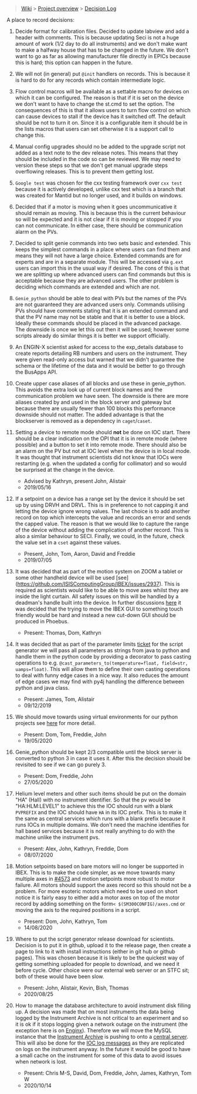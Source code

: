 > [Wiki](Home) > [Project overview](Project-overview) > [Decision Log](Decision-Log)

A place to record decisions:

1. Decide format for calibration files. Decided to update labview and add a header with comments. This is because updating Seci is not a huge amount of work (1/2 day to do all instruments) and we don't make want to make a halfway house that has to be changed in the future. We don't want to go as far as allowing manufacturer file directly in EPICs because this is hard; this option can happen in the future.

2. We will not (in general) put `@init` handlers on records. This is because it is hard to do for any records which contain intermediate logic.

3. Flow control macros will be available as a settable macro for devices on which it can be configured. The reason is that if it is set on the device we don't want to have to change the st.cmd to set the option. The consequences of this is that it allows users to turn flow control on which can cause devices to stall if the device has it switched off. The default should be not to turn it on. Since it is a configurable item it should be in the lists macros that users can set otherwise it is a support call to change this.

4. Manual config upgrades should no be added to the upgrade script not added as a text note to the dev release notes. This means that they should be included in the code so can be reviewed. We may need to version these steps so that we don't get manual upgrade steps overflowing releases. This is to prevent them getting lost.

5. `Google test` was chosen for the cxx testing framework over `cxx test` because it is actively developed, unlike cxx test which is a branch that was created for Mantid but no longer used, and it builds on windows.

6. Decided that if a motor is moving when it goes uncommunicative it should remain as moving. This is because this is the current behaviour so will be expected and it is not clear if it is moving or stopped if you can not communicate. In either case, there should be communication alarm on the PVs.

7. Decided to split genie commands into two sets basic and extended. This keeps the simplest commands in a place where users can find them and means they will not have a large choice. Extended commands are for experts and are in a separate module. This will be accessed via `g.ext` users can import this in the usual way if desired. The cons of this is that we are splitting up where advanced users can find commands but this is acceptable because they are advanced users. The other problem is deciding which commands are extended and which are not.

8. `Genie_python` should be able to deal with PVs but the names of the PVs are not guaranteed they are advanced users only. Commands utilising PVs should have comments stating that it is an extended command and that the PV name may not be stable and that it is better to use a block. Ideally these commands should be placed in the advanced package. The downside is once we let this out then it will be used; however some scripts already do similar things it is better we support officially.

9. An ENGIN-X scientist asked for access to the exp_details database to create reports detailing RB numbers and users on the instrument. They were given read-only access but warned that we didn't guarantee the schema or the lifetime of the data and it would be better to go through the BusApps API.

10. Create upper case aliases of all blocks and use these in genie_python. This avoids the extra look up of current block names and the communication problem we have seen. The downside is there are more aliases created by and used in the block server and gateway but because there are usually fewer than 100 blocks this performance downside should not matter. The added advantage is that the blockserver is removed as a dependency in `caget`/`caset`.

11. Setting a device to remote mode should **not** be done on IOC start. There should be a clear indication on the OPI that it is in remote mode (where possible) and a button to set it into remote mode. There should also be an alarm on the PV but not at IOC level when the device is in local mode. It was thought that instrument scientists did not know that IOCs were restarting (e.g. when the updated a config for collimator) and so would be surprised at the change in the device.
    - Advised by Kathryn, present John, Alistair
    - 2019/05/16

12. If a setpoint on a device has a range set by the device it should be set up by using DRVH and DRVL. This is in preference to not capping it and letting the device ignore wrong values. The last choice is to add another record on top which intercepts the value and records an error and sends the capped value. The reason is that we would like to capture the range of the device without adding the complication of another record. This is also a similar behaviour to SECI. Finally, we could, in the future, check the value set in a `cset` against these values.
    - Present, John, Tom, Aaron, David and Freddie
    - 2019/07/05

13. It was decided that as part of the motion system on ZOOM a tablet or some other handheld device will be used [see] (https://github.com/ISISComputingGroup/IBEX/issues/2937). This is required as scientists would like to be able to move axes whilst they are inside the light curtain. All safety issues on this will be handled by a deadman's handle built into the device. In further discussions [here](https://github.com/ISISComputingGroup/IBEX/issues/4238) it was decided that the trying to move the IBEX GUI to something touch friendly would be hard and instead a new cut-down GUI should be produced in Phoebus.
    - Present: Thomas, Dom, Kathryn

14. It was decided that as part of the parameter limits [ticket](https://github.com/ISISComputingGroup/IBEX/issues/4168) for the script generator we will pass all parameters as strings from java to python and handle them in the python code by providing a decorator to pass casting operations to e.g. `@cast_parameters_to(temperature=float, field=str, uamps=float)`. This will allow them to define their own casting operations to deal with funny edge cases in a nice way. It also reduces the amount of edge cases we may find with py4j handling the difference between python and java class.
    - Present: James, Tom, Alistair
    - 09/12/2019

15. We should move towards using virtual environments for our python projects see [here](Python-dependencies) for more detail.
    - Present: Dom, Tom, Freddie, John
    - 19/05/2020

16. Genie_python should be kept 2/3 compatible until the block server is converted to python 3 in case it uses it. After this the decision should be revisited to see if we can go purely 3.
    - Present: Dom, Freddie, John
    - 27/05/2020

17. Helium level meters and other such items should be put on the domain "HA" (Hall) with no instrument identifier. So that the pv would be "HA:HLM:LEVEL1" to achieve this the IOC should run with a blank `PVPREFIX` and the IOC should have `HA` in its IOC prefix. This is to make it the same as central services which runs with a blank prefix because it runs IOCs in multiple domains. We don't need the machine identifies for hall based services because it is not really anything to do with the machine unlike the instrument pvs.
    - Present: Alex, John, Kathryn, Freddie, Dom
    - 08/07/2020

18. Motion setpoints based on bare motors will no longer be supported in IBEX. This is to make the code simpler, as we move towards many multiple axes in [#4573](https://github.com/ISISComputingGroup/IBEX/issues/4573) and motion setpoints more robust to motor failure. All motors should support the axes record so this should not be a problem. For more esoteric motors which need to be used on short notice it is fairly easy to either add a motor axes on top of the motor record by adding something on the form`< $(SM300CONFIG)/axes.cmd` or moving the axis to the required positions in a script.
    - Present: Dom, John, Kathryn, Tom
    - 14/08/2020

19. Where to put the script generator release download for scientists. Decision is to put it in github, upload it to the release page, then create a page to link to it with install instructions (either in git hub or github pages). This was chosen because it is likely to be the quickest way of getting something uploaded for people to download, and we need it before cycle. Other choice were our external web server or an STFC sit; both of these would have been slow.
    - Present: John, Alistair, Kevin, Bish, Thomas
    - 2020/08/25

20. How to manage the database architecture to avoid instrument disk filling up. A decision was made that on most instruments the data being logged by the Instrument Archive is not critical to an experiment and so it is ok if it stops logging given a network outage on the instrument (the exception here is on [Enginx](https://github.com/ISISComputingGroup/IBEX/issues/5817)). Therefore we will move the MySQL instance that the [Instrument Archive](https://github.com/ISISComputingGroup/IBEX/issues/5819) is pushing to onto a [central server](https://github.com/ISISComputingGroup/IBEX/issues/5818). This will also be done for the [IOC log messages](https://github.com/ISISComputingGroup/IBEX/issues/5820) as they are replicated on logs on the instrument anyway. In the future it would be good to have a small cache on the instrument for some of this data to avoid issues when network is lost.

    - Present: Chris M-S, David, Dom, Freddie, John, James, Kathryn, Tom W
    - 2020/10/14